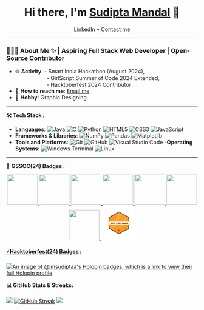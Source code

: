<h1 align="center"> Hi there, I'm <a href="#" target="_blank">Sudipta Mandal</a> 🌟</h1>

<p align="center">
<!--   <a href="https://yourportfolio.com">Portfolio</a> •  -->
  <a href="https://linkedin.com/in/imsudiptaa">LinkedIn</a> • 
  <a href="imsudiptaa@gmail.com">Contact me</a>
 
<!--   <a href="https://twitter.com/yourprofile">Twitter</a> •  -->
<!--   <a href="https://yourwebsite.com">Website</a> •  -->
<!--   <a href="https://google.com">Google Featured</a> •  -->

</p>

---

### 👩🏻‍💻 About Me ✨ | Aspiring Full Stack Web Developer | Open-Source Contributor
- 🌐 **Activity** &nbsp;-  Smart India Hackathon (August 2024), <br>
&nbsp;&nbsp;&nbsp;&nbsp;&nbsp;&nbsp;&nbsp;&nbsp;&nbsp;&nbsp;&nbsp;&nbsp;&nbsp;&nbsp;&nbsp;&nbsp;&nbsp;&nbsp;&nbsp;&nbsp;&nbsp;- GirlScript Summer of Code 2024 Extended, <br>
&nbsp;&nbsp;&nbsp;&nbsp;&nbsp;&nbsp;&nbsp;&nbsp;&nbsp;&nbsp;&nbsp;&nbsp;&nbsp;&nbsp;&nbsp;&nbsp;&nbsp;&nbsp;&nbsp;&nbsp;&nbsp;- Hacktoberfest 2024 Contributor 
- 📅 **How to reach me**: [Email me](imsudiptaa@gmail.com) 
- 💬 **Hobby**: Graphic Designing

---

<b> 🛠️ Tech Stack :</b>
- **Languages**: ![Java](https://img.shields.io/badge/Java-ED8B00?style=for-the-badge&logo=java&logoColor=white)
![C](https://img.shields.io/badge/C-00599C?style=for-the-badge&logo=c&logoColor=white)
![Python](https://img.shields.io/badge/Python-3776AB?style=for-the-badge&logo=python&logoColor=white)
![HTML5](https://img.shields.io/badge/HTML5-E34F26?style=for-the-badge&logo=html5&logoColor=white)
![CSS3](https://img.shields.io/badge/CSS3-1572B6?style=for-the-badge&logo=css3&logoColor=white)
![JavaScript](https://img.shields.io/badge/JavaScript-323330?style=for-the-badge&logo=javascript&logoColor=F7DF1E)
- **Frameworks & Libraries**: ![NumPy](https://img.shields.io/badge/NumPy-013243?style=for-the-badge&logo=numpy&logoColor=white)
![Pandas](https://img.shields.io/badge/Pandas-150458?style=for-the-badge&logo=pandas&logoColor=white)
![Matplotlib](https://img.shields.io/badge/Matplotlib-11557C?style=for-the-badge&logo=matplotlib&logoColor=white)
- **Tools and Platforms**: ![Git](https://img.shields.io/badge/Git-F05032?style=for-the-badge&logo=git&logoColor=white)
![GitHub](https://img.shields.io/badge/GitHub-181717?style=for-the-badge&logo=github&logoColor=white)
![Visual Studio Code](https://img.shields.io/badge/Visual%20Studio%20Code-0078D4?style=for-the-badge&logo=visual-studio-code&logoColor=white)
-**Operating Systems**: ![Windows Terminal](https://img.shields.io/badge/Windows%20Terminal-4D4D4D?style=for-the-badge&logo=windows-terminal&logoColor=white)
![Linux](https://img.shields.io/badge/Linux-FCC624?style=for-the-badge&logo=linux&logoColor=black)
---
🚀 <b>GSSOC(24) Badges :</b><br>
<div style='display:flex; align-items:center; gap: 20px;' align='center'><a href="https://gssoc.girlscript.tech/leaderboard">
 <img src="https://raw.githubusercontent.com/GSSoC24/Hack-Web3Conf/refs/heads/main/assets/Hack-Web3Conf%202024%20Badge%20(2).png" width="80px" height="80px" />
<img src="https://raw.githubusercontent.com/GSSoC24/Postman-Challenge/main/docs/assets/Postman%20White.png" width="80px" height="80px" />
  <img src="https://raw.githubusercontent.com/GSSoC24/Postman-Challenge/main/docs/assets/1.png" width="80px" height="80px" />
  <img src="https://raw.githubusercontent.com/GSSoC24/Postman-Challenge/main/docs/assets/2.png" width="80px" height="80px" />
  <img src="https://raw.githubusercontent.com/GSSoC24/Postman-Challenge/main/docs/assets/3.png" width="80px" height="80px" />
  <img src="https://raw.githubusercontent.com/GSSoC24/Postman-Challenge/main/docs/assets/4.png" width="80px" height="80px" />
  <img src="https://raw.githubusercontent.com/GSSoC24/Postman-Challenge/main/docs/assets/5.png" width="80px" height="80px" />
  <img src="https://raw.githubusercontent.com/GSSoC24/Contributor/refs/heads/main/assets/new-badge/Git%20Explorer.png" width="90px" height="90px" />
 </div>
<br>
⚡<b>Hacktoberfest(24) Badges :</b><br>   
<br>
<a href="https://holopin.io/@imsudiptaa">
    <img src="https://holopin.me/imsudiptaa" alt="An image of @imsudiptaa's Holopin badges, which is a link to view their full Holopin profile">
</a>

<!-- Proudly created with GPRM ( https://gprm.itsvg.in ) -->
<b> 📊 GitHub Stats & Streaks:</b> 
<br> <br>
![](https://github-readme-stats.vercel.app/api?username=imsudiptaa&theme=neon&include_all_commits=false&count_private=true)
[![GitHub Streak](https://github-readme-streak-stats.herokuapp.com?user=imsudiptaa&theme=neon)](https://git.io/streak-stats)
[![](https://visitcount.itsvg.in/api?id=imsudiptaa&icon=0&color=5)](https://visitcount.itsvg.in)

<!--### 🔝 Top Contributed Repo
![](https://github-contributor-stats.vercel.app/api?username=imsudiptaa&limit=5&theme=highcontrast&combine_all_yearly_contributions=true)-->


<!--<p align="center">
  Do you want to connect for collaboration opportunities? ➡️ <a href="imsudiptaa@gmail.com">Contact Details</a>
</p>-->








 

<!--   <img src="https://raw.githubusercontent.com/GSSoC24/Postman-Challenge/main/docs/assets/6.png" width="80px" height="80px" 
  <img src="https://raw.githubusercontent.com/GSSoC24/Postman-Challenge/main/docs/assets/7.png" width="80px" height="80px" />
  <img src="https://raw.githubusercontent.com/GSSoC24/Postman-Challenge/main/docs/assets/8.png" width="80px" height="80px" /> -->



<!---
imsudiptaa/imsudiptaa is a ✨ special ✨ repository because its `README.md` (this file) appears on your GitHub profile.
You can click the Preview link to take a look at your changes.
--->

